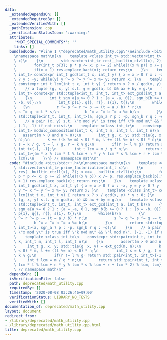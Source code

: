 ```yaml
---
data:
  _extendedDependsOn: []
  _extendedRequiredBy: []
  _extendedVerifiedWith: []
  _pathExtension: cpp
  _verificationStatusIcon: ':warning:'
  attributes:
    '*NOT_SPECIAL_COMMENTS*': ''
    links: []
  bundledCode: "#line 1 \"deprecated/math_utility.cpp\"\n#include <bits/stdc++.h>\n\
    \nnamespace math\n{\n    template <class int_t> std::vector<int_t> prime_factorization(int_t\
    \ x)\n    {\n        std::vector<int_t> res(__builtin_ctzll(x), 2); x >>= __builtin_ctzll(x);\n\
    \        for(int_t p{3}; p * p <= x; p += 2) while(!(x % p)) x /= p, res.emplace_back(p);\n\
    \        if(x > 1) res.emplace_back(x); return res;\n    }\n    template <class\
    \ int_t> constexpr int_t gcd(int_t x, int_t y) { x = x > 0 ? x : -x, y = y > 0\
    \ ? y : -y; while(y) y ^= x ^= y ^= x %= y; return x; }\n    template <class int_t>\
    \ constexpr int_t lcm(int_t x, int_t y) { return x ? x / gcd(x, y) * y : 0; }\n\
    \    // a tuple (g, x, y) s.t. g = gcd(a, b) && ax + by = g.\n    template <class\
    \ int_t> constexpr std::tuple<int_t, int_t, int_t> ext_gcd(int_t a, int_t b)\n\
    \    {\n        int_t sgn_a{a >= 0 ? 1 : (a = -a, 0)}, sgn_b{b >= 0 ? 1 : (b =\
    \ -b, 0)};\n        int_t p{1}, q{}, r{}, s{1}, t{};\n        while(b)\n     \
    \   {\n            r ^= p ^= r ^= p -= (t = a / b) * r;\n            s ^= q ^=\
    \ s ^= q -= t * s;\n            b ^= a ^= b ^= a %= b;\n        }\n        return\
    \ std::tuple<int_t, int_t, int_t>(a, sgn_a ? p : -p, sgn_b ? q : -q);\n    }\n\
    \    // a pair (x, y) s.t. \"x mod y\" is true iff \"k mod m\" && \"l mod n\"\
    , (-1, -1) if not exist.\n    template <class int_t>\n    constexpr std::pair<int_t,\
    \ int_t> modulo_composition(int_t k, int_t m, int_t l, int_t n)\n    {\n     \
    \   assert(m > 0 and n > 0);\n        int_t g, x, y; std::tie(g, x, y) = ext_gcd(m,\
    \ n);\n        k += ((k %= m) < 0) * m, l += ((l %= n) < 0) * n;\n        int_t\
    \ s = k / g, t = l / g, r = k % g;\n        if(r != l % g) return std::pair<int_t,\
    \ int_t>{-1, -1};\n        int_t lcm = m / g * n;\n        return std::pair<int_t,\
    \ int_t>{(m * x % lcm * t % lcm + n * y % lcm * s % lcm + r + lcm * 2) % lcm,\
    \ lcm};\n    }\n} // namespace math\n"
  code: "#include <bits/stdc++.h>\n\nnamespace math\n{\n    template <class int_t>\
    \ std::vector<int_t> prime_factorization(int_t x)\n    {\n        std::vector<int_t>\
    \ res(__builtin_ctzll(x), 2); x >>= __builtin_ctzll(x);\n        for(int_t p{3};\
    \ p * p <= x; p += 2) while(!(x % p)) x /= p, res.emplace_back(p);\n        if(x\
    \ > 1) res.emplace_back(x); return res;\n    }\n    template <class int_t> constexpr\
    \ int_t gcd(int_t x, int_t y) { x = x > 0 ? x : -x, y = y > 0 ? y : -y; while(y)\
    \ y ^= x ^= y ^= x %= y; return x; }\n    template <class int_t> constexpr int_t\
    \ lcm(int_t x, int_t y) { return x ? x / gcd(x, y) * y : 0; }\n    // a tuple\
    \ (g, x, y) s.t. g = gcd(a, b) && ax + by = g.\n    template <class int_t> constexpr\
    \ std::tuple<int_t, int_t, int_t> ext_gcd(int_t a, int_t b)\n    {\n        int_t\
    \ sgn_a{a >= 0 ? 1 : (a = -a, 0)}, sgn_b{b >= 0 ? 1 : (b = -b, 0)};\n        int_t\
    \ p{1}, q{}, r{}, s{1}, t{};\n        while(b)\n        {\n            r ^= p\
    \ ^= r ^= p -= (t = a / b) * r;\n            s ^= q ^= s ^= q -= t * s;\n    \
    \        b ^= a ^= b ^= a %= b;\n        }\n        return std::tuple<int_t, int_t,\
    \ int_t>(a, sgn_a ? p : -p, sgn_b ? q : -q);\n    }\n    // a pair (x, y) s.t.\
    \ \"x mod y\" is true iff \"k mod m\" && \"l mod n\", (-1, -1) if not exist.\n\
    \    template <class int_t>\n    constexpr std::pair<int_t, int_t> modulo_composition(int_t\
    \ k, int_t m, int_t l, int_t n)\n    {\n        assert(m > 0 and n > 0);\n   \
    \     int_t g, x, y; std::tie(g, x, y) = ext_gcd(m, n);\n        k += ((k %= m)\
    \ < 0) * m, l += ((l %= n) < 0) * n;\n        int_t s = k / g, t = l / g, r =\
    \ k % g;\n        if(r != l % g) return std::pair<int_t, int_t>{-1, -1};\n   \
    \     int_t lcm = m / g * n;\n        return std::pair<int_t, int_t>{(m * x %\
    \ lcm * t % lcm + n * y % lcm * s % lcm + r + lcm * 2) % lcm, lcm};\n    }\n}\
    \ // namespace math\n"
  dependsOn: []
  isVerificationFile: false
  path: deprecated/math_utility.cpp
  requiredBy: []
  timestamp: '2020-08-08 03:26:46+09:00'
  verificationStatus: LIBRARY_NO_TESTS
  verifiedWith: []
documentation_of: deprecated/math_utility.cpp
layout: document
redirect_from:
- /library/deprecated/math_utility.cpp
- /library/deprecated/math_utility.cpp.html
title: deprecated/math_utility.cpp
---
```

